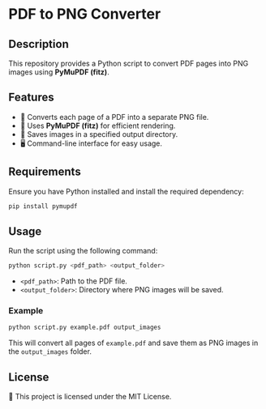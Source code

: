 # PDF to PNG Converter

## Description
This repository provides a Python script to convert PDF pages into PNG images using **PyMuPDF (fitz)**.

## Features
- 📄 Converts each page of a PDF into a separate PNG file.
- 🚀 Uses **PyMuPDF (fitz)** for efficient rendering.
- 💾 Saves images in a specified output directory.
- 🖥️ Command-line interface for easy usage.

## Requirements
Ensure you have Python installed and install the required dependency:
```sh
pip install pymupdf
```

## Usage
Run the script using the following command:
```sh
python script.py <pdf_path> <output_folder>
```
- `<pdf_path>`: Path to the PDF file.
- `<output_folder>`: Directory where PNG images will be saved.

### Example
```sh
python script.py example.pdf output_images
```
This will convert all pages of `example.pdf` and save them as PNG images in the `output_images` folder.

## License
📝 This project is licensed under the MIT License.